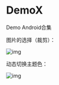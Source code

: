 # DemoX
Demo Android合集

图片的选择（裁剪）：


![img](https://github.com/crystalyf/DemoX/blob/master/uCrop.gif)

动态切换主题色：


![img](https://github.com/crystalyf/DemoX/blob/master/change_theme_color.gif)

